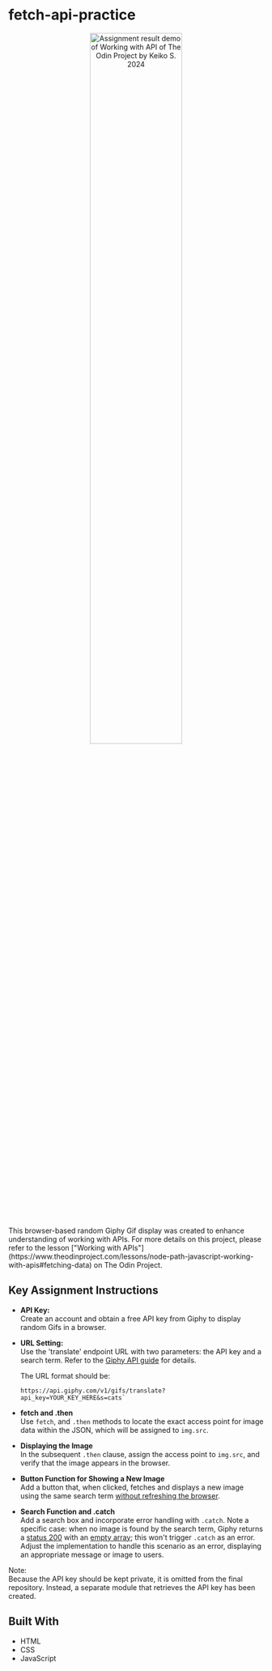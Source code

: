 # fetch-api-practice
<div align="center">
    <img src="working-with-api-the-odin-project-assignment-demo-k-belltree-2024.gif" alt="Assignment result demo of Working with API of The Odin Project by Keiko S. 2024" width=60% height=^0%>
</div>
<br>
This browser-based random Giphy Gif display was created to enhance understanding of working with APIs. For more details on this project, please refer to the lesson ["Working with APIs"](https://www.theodinproject.com/lessons/node-path-javascript-working-with-apis#fetching-data) on The Odin Project.

## Key Assignment Instructions

- **API Key:**<br>
    Create an account and obtain a free API key from Giphy to display random Gifs in a browser.

- **URL Setting:**<br>
    Use the 'translate' endpoint URL with two parameters: the API key and a search term. Refer to the [Giphy API guide](https://developers.giphy.com/docs/api/endpoint/#translate) for details.
    
    The URL format should be: 
    ```
    https://api.giphy.com/v1/gifs/translate?api_key=YOUR_KEY_HERE&s=cats`
    ```
- **fetch and .then**<br>
    Use `fetch`, and `.then` methods to locate the exact access point for image data within the JSON, which will be assigned to `img.src`. 

- **Displaying the Image**<br>
    In the subsequent `.then` clause, assign the access point to `img.src`, and verify that the image appears in the browser.

- **Button Function for Showing a New Image**<br>
    Add a button that, when clicked, fetches and displays a new image using the same search term <u>without refreshing the browser</u>.

- **Search Function and .catch**<br>
    Add a search box and incorporate error handling with `.catch`. Note a specific case: when no image is found by the search term, Giphy returns a <u>status 200</u> with an <u>empty array</u>; this won't trigger `.catch` as an error. Adjust the implementation to handle this scenario as an error, displaying an appropriate message or image to users.

Note: <br>
Because the API key should be kept private, it is omitted from the final repository. Instead, a separate module that retrieves the API key has been created.

## Built With

- HTML
- CSS
- JavaScript

